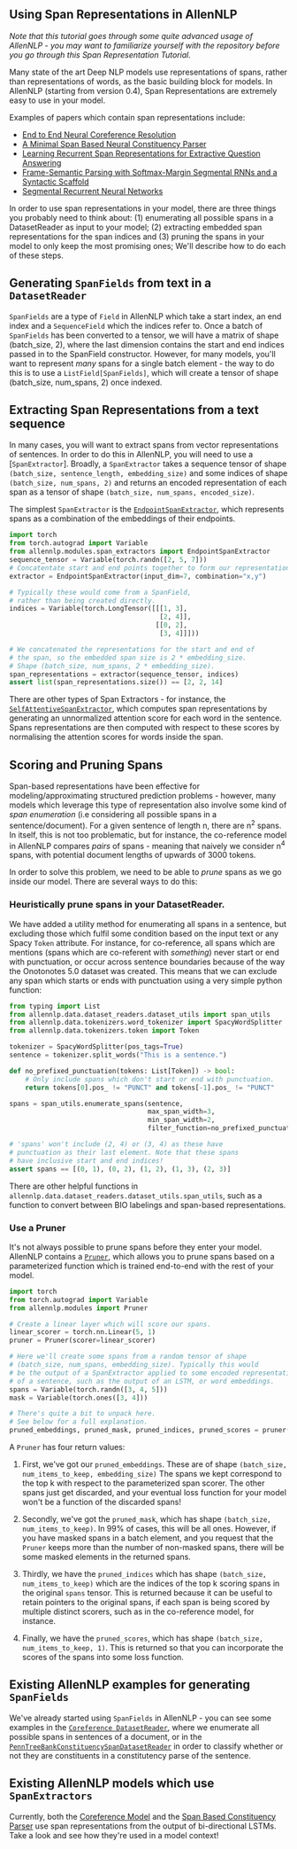 
Using Span Representations in AllenNLP
--------------------------------------
_Note that this tutorial goes through some quite advanced
usage of AllenNLP - you may want to familiarize yourself with the repository
before you go through this Span Representation Tutorial._

Many state of the art Deep NLP models use representations of spans,
rather than representations of words, as the basic building block for
models. In AllenNLP (starting from version 0.4), Span Representations are extremely easy to use in your model.

Examples of papers which contain span representations include:

* [End to End Neural Coreference Resolution](https://www.semanticscholar.org/paper/End-to-end-Neural-Coreference-Resolution-Lee-He/35020104937d7f7dd197c204272a2431970d9d9d)
* [A Minimal Span Based Neural Constituency Parser](https://www.semanticscholar.org/paper/A-Minimal-Span-Based-Neural-Constituency-Parser-Stern-Andreas/593e4e749bd2dbcaf8dc25298d830b41d435e435)
* [Learning Recurrent Span Representations for Extractive Question Answering](https://www.semanticscholar.org/paper/Learning-Recurrent-Span-Representations-for-Extrac-Lee-Kwiatkowski/3290ecab457faa82f7ea04948a36407cb53ebe04)
* [Frame-Semantic Parsing with Softmax-Margin Segmental RNNs and a Syntactic Scaffold](https://www.semanticscholar.org/paper/Frame-Semantic-Parsing-with-Softmax-Margin-Segment-Swayamdipta-Thomson/5ad5c56391bcf29aa797e736d62f077bc66baad1)
* [Segmental Recurrent Neural Networks](https://www.semanticscholar.org/paper/Segmental-Recurrent-Neural-Networks-Kong-Dyer/6b904d6e84c98c6ce22ce6923224b205a2a24ee1)


In order to use span representations in your model, there are three things you probably need to think about: (1) enumerating all possible spans in a DatasetReader as input to your model; (2) extracting embedded span representations for the span indices and (3) pruning the spans in your model to only keep the most promising ones; We'll describe how to do each of these steps.


## Generating `SpanFields` from text in a `DatasetReader`

`SpanFields` are a type of `Field` in AllenNLP which take a start index, an end index
and a `SequenceField` which the indices refer to. Once a batch of `SpanFields` has been
converted to a tensor, we will have a matrix of shape (batch_size, 2), where the last
dimension contains the start and end indices passed in to the SpanField constructor.
However, for many models, you'll want to represent _many_ spans for a single batch
element - the way to do this is to use a `ListField[SpanFields]`, which will create
a tensor of shape (batch_size, num_spans, 2) once indexed.


## Extracting Span Representations from a text sequence

In many cases, you will want to extract spans from vector representations of sentences.
In order to do this in AllenNLP, you will need to use a [`SpanExtractor`]. Broadly, a `SpanExtractor` takes a sequence tensor of shape `(batch_size, sentence_length, embedding_size)` and some indices of shape `(batch_size, num_spans, 2)` and returns an encoded representation of each span as a tensor of shape `(batch_size, num_spans, encoded_size)`.

The simplest `SpanExtractor` is the [`EndpointSpanExtractor`](https://github.com/allenai/allennlp/blob/741ea01e50cfbda2d890110adea41e9141ed46f7/allennlp/modules/span_extractors/endpoint_span_extractor.py#L13), which represents spans as a combination of the embeddings of their endpoints.

```python
import torch
from torch.autograd import Variable
from allennlp.modules.span_extractors import EndpointSpanExtractor
sequence_tensor = Variable(torch.randn([2, 5, 7]))
# Concatentate start and end points together to form our representation.
extractor = EndpointSpanExtractor(input_dim=7, combination="x,y")

# Typically these would come from a SpanField,
# rather than being created directly.
indices = Variable(torch.LongTensor([[[1, 3],
                                      [2, 4]],
                                     [[0, 2],
                                      [3, 4]]]))

# We concatenated the representations for the start and end of
# the span, so the embedded span size is 2 * embedding_size.
# Shape (batch_size, num_spans, 2 * embedding_size).
span_representations = extractor(sequence_tensor, indices)
assert list(span_representations.size()) == [2, 2, 14]
```

There are other types of Span Extractors - for instance, the [`SelfAttentiveSpanExtractor`](https://github.com/allenai/allennlp/blob/741ea01e50cfbda2d890110adea41e9141ed46f7/allennlp/modules/span_extractors/self_attentive_span_extractor.py#L10),
which computes span representations by generating an unnormalized attention score for each
word in the sentence. Spans representations are then computed with respect to these
scores by normalising the attention scores for words inside the span.


## Scoring and Pruning Spans

Span-based representations have been effective for modeling/approximating structured
prediction problems - however, many models which leverage this type of representation
also involve some kind of _span enumeration_ (i.e considering all possible spans in a 
sentence/document). For a given sentence of length n, there are n<sup>2</sup> spans. In itself, 
this is not too problematic, but for instance, the co-reference model in AllenNLP 
compares _pairs_ of spans - meaning that naively we consider n<sup>4</sup> spans, with potential document lengths of upwards of 3000 tokens.

In order to solve this problem, we need to be able to _prune_ spans as we go inside our model. There are several ways to do this:

### Heuristically prune spans in your DatasetReader.

We have added a utility method for enumerating all spans in a sentence, but excluding those which fulfil some condition based on the input text or any Spacy `Token` attribute.
For instance, for co-reference, all spans which are mentions (spans which are co-referent with _something_) never start or end with punctuation, or occur across sentence boundaries because of the way the Onotonotes 5.0 dataset was created. This means that we can exclude any span which
starts or ends with punctuation using a very simple python function:

```python
from typing import List
from allennlp.data.dataset_readers.dataset_utils import span_utils
from allennlp.data.tokenizers.word_tokenizer import SpacyWordSplitter
from allennlp.data.tokenizers.token import Token

tokenizer = SpacyWordSplitter(pos_tags=True)
sentence = tokenizer.split_words("This is a sentence.")

def no_prefixed_punctuation(tokens: List[Token]) -> bool:
    # Only include spans which don't start or end with punctuation.
    return tokens[0].pos_ != "PUNCT" and tokens[-1].pos_ != "PUNCT"

spans = span_utils.enumerate_spans(sentence,
                                   max_span_width=3,
                                   min_span_width=2,
                                   filter_function=no_prefixed_punctuation)

# 'spans' won't include (2, 4) or (3, 4) as these have
# punctuation as their last element. Note that these spans
# have inclusive start and end indices!
assert spans == [(0, 1), (0, 2), (1, 2), (1, 3), (2, 3)]
```

There are other helpful functions in `allennlp.data.dataset_readers.dataset_utils.span_utils`,
such as a function to convert between BIO labelings and span-based representations.

### Use a Pruner

It's not always possible to prune spans before they enter your model. AllenNLP contains
a [`Pruner`](https://github.com/allenai/allennlp/blob/3f0953d19de3676ea82e642659fc96d90690e34d/allennlp/modules/pruner.py#L8), which allows you to prune spans based on a parameterized function which
is trained end-to-end with the rest of your model.

```python
import torch
from torch.autograd import Variable
from allennlp.modules import Pruner

# Create a linear layer which will score our spans.
linear_scorer = torch.nn.Linear(5, 1)
pruner = Pruner(scorer=linear_scorer)

# Here we'll create some spans from a random tensor of shape
# (batch_size, num_spans, embedding_size). Typically this would
# be the output of a SpanExtractor applied to some encoded representation
# of a sentence, such as the output of an LSTM, or word embeddings.
spans = Variable(torch.randn([3, 4, 5]))
mask = Variable(torch.ones([3, 4]))

# There's quite a bit to unpack here.
# See below for a full explanation.
pruned_embeddings, pruned_mask, pruned_indices, pruned_scores = pruner(spans, mask, num_items_to_keep=3)
```

A `Pruner` has four return values:

1. First, we've got our `pruned_embeddings`. 
These are of shape `(batch_size, num_items_to_keep, embedding_size)`
The spans we kept correspond to the top k with respect to the parameterized
span scorer. The other spans just get discarded, and your eventual loss
function for your model won't be a function of the discarded spans!

2. Secondly, we've got the `pruned_mask`, which has shape `(batch_size, num_items_to_keep)`.
In 99% of cases, this will be all ones. However, if you have masked spans in a 
batch element, and you request that the `Pruner` keeps more than the number
of non-masked spans, there will be some masked elements in the returned spans.

3. Thirdly, we have the `pruned_indices` which has shape `(batch_size, num_items_to_keep)` which are the indices of the top k scoring spans in the original ``spans`` tensor. 
This is returned because it can be useful to retain pointers to the original spans,
if each span is being scored by multiple distinct scorers, such as in the co-reference
model, for instance.

4. Finally, we have the `pruned_scores`, which has shape `(batch_size, num_items_to_keep, 1)`.
This is returned so that you can incorporate the scores of the spans into some loss function.

## Existing AllenNLP examples for generating `SpanFields`

We've already started using `SpanFields` in AllenNLP - you can see some examples in the
[`Coreference DatasetReader`](https://github.com/allenai/allennlp/blob/741ea01e50cfbda2d890110adea41e9141ed46f7/allennlp/data/dataset_readers/coreference_resolution/conll.py#L165), where we enumerate all possible spans in sentences
of a document, or in the [`PennTreeBankConstituencySpanDatasetReader`](https://github.com/allenai/allennlp/blob/741ea01e50cfbda2d890110adea41e9141ed46f7/allennlp/data/dataset_readers/penn_tree_bank.py#L119) in order to
classify whether or not they are constituents in a constitutency parse of the sentence.

## Existing AllenNLP models which use `SpanExtractors`

Currently, both the [Coreference Model](https://github.com/allenai/allennlp/blob/741ea01e50cfbda2d890110adea41e9141ed46f7/allennlp/models/coreference_resolution/coref.py#L173)
and the [Span Based Constituency Parser](https://github.com/allenai/allennlp/blob/741ea01e50cfbda2d890110adea41e9141ed46f7/allennlp/models/constituency_parser.py#L162)
use span representations from the output of bi-directional LSTMs. Take a look and see how they're used in
a model context!
